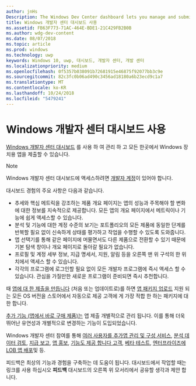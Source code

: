 ```yaml
---
author: jnHs
Description: The Windows Dev Center dashboard lets you manage and submit all of your apps for Windows devices in one place.
title: Windows 개발자 센터 대시보드 사용
ms.assetid: FB63F773-71AC-464E-BDE1-21C429FB2B0B
ms.author: wdg-dev-content
ms.date: 08/07/2018
ms.topic: article
ms.prod: windows
ms.technology: uwp
keywords: Windows 10, uwp, 대시보드, 개발자 센터, 개발 센터
ms.localizationpriority: medium
ms.openlocfilehash: 0f5357b038091b72681915e46875f92077bb3c9e
ms.sourcegitcommit: 82c3fc0b06ad490c3456ad18180a6b23ecd9c1a7
ms.translationtype: MT
ms.contentlocale: ko-KR
ms.lasthandoff: 10/24/2018
ms.locfileid: "5479241"
---
```

# <a name="using-the-windows-dev-center-dashboard"></a>Windows 개발자 센터 대시보드 사용


[Windows 개발자 센터 대시보드](https://partner.microsoft.com/dashboard) 를 사용 하 여 관리 하 고 모든 한곳에서 Windows 장치용 앱을 제출할 수 있습니다.

> [!NOTE]
> Windows 개발자 센터 대시보드에 액세스하려면 [개발자 계정](http://go.microsoft.com/fwlink/p/?LinkId=615100)이 있어야 합니다.

대시보드 경험의 주요 사항은 다음과 같습니다.

- 추세와 핵심 메트릭을 강조하는 제품 개요 페이지는 앱의 성능과 주목해야 할 변화에 대한 정보를 지속적으로 제공합니다. 모든 앱의 개요 페이지에서 메트릭이나 기능에 쉽게 액세스할 수 있습니다.
- 분석 및 기능에 대한 계정 수준의 보기는 포트폴리오의 모든 제품에 동일한 단계를 반복할 필요 없이 신속하게 상태를 평가하고 작업을 수행할 수 있도록 도와줍니다.
- 앱 선택기를 통해 같은 페이지에 머물면서도 다른 제품으로 전환할 수 있기 때문에 기본 탐색 창이나 개요 페이지로 돌아갈 필요가 없습니다.
- 프로필 및 계정 세부 정보, 지급 명세서, 지원, 알림 등을 오른쪽 맨 위 구석의 한 위치에서 액세스 할 수 있습니다.
- 각각의 프로그램에 로그인할 필요 없이 모든 개발자 프로그램에 즉시 액세스 할 수 있습니다. 관심을 가질만한 새로운 프로그램이 준비되면 즉시 추천합니다.

때 [앱에 대 한 제출을 만듭니다](app-submissions.md) (처음 또는 업데이트로)를 하면 [앱 패키지 업로드](upload-app-packages.md) 지원 되는 모든 OS 버전을 스토어에서 자동으로 제공 고객에 게 가장 적합 한 하는 패키지에 대 한 합니다.

[추가 기능 (앱에서 바로 구매 제품)는](add-on-submissions.md) 앱 제출 개별적으로 관리 됩니다. 이를 통해 더욱 뛰어난 유연성과 개별적으로 변경하는 기능이 도입되었습니다.

Windows 개발자 센터 참여를 통해 [여러 사용자를 추가](manage-account-users.md)[앱 관리 및 구성 서비스](app-management-and-services.md), [분석 데이터 검토](analytics.md), [지급 보고](payout-summary.md), [앱 홍보](attract-customers-and-promote-your-apps.md), [기능도 제공 합니다 고객](engage-with-your-customers.md), [베타 테스트](beta-testing-and-targeted-distribution.md), [엔터프라이즈에 LOB 앱 배포](distribute-lob-apps-to-enterprises.md)및 등.

피드백은 최상의 기능과 경험을 구축하는 데 도움이 됩니다. 대시보드에서 작업할 때는 링크를 사용 하십시오 **피드백** 대시보드의 오른쪽 위 모서리에서 공유할 생각과 제안 합니다.


 

 




